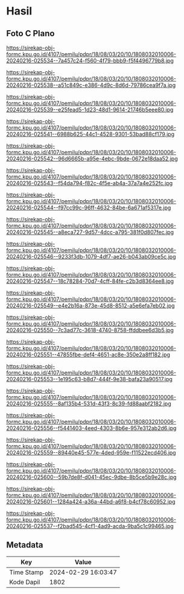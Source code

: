 # Hasil

## Foto C Plano

https://sirekap-obj-formc.kpu.go.id/4107/pemilu/pdpr/18/08/03/20/10/1808032010006-20240216-025534--7a457c24-f560-4f79-bbb9-f5f4496779b8.jpg

https://sirekap-obj-formc.kpu.go.id/4107/pemilu/pdpr/18/08/03/20/10/1808032010006-20240216-025538--a51c849c-e386-4d9c-8d6d-79786cea9f7a.jpg

https://sirekap-obj-formc.kpu.go.id/4107/pemilu/pdpr/18/08/03/20/10/1808032010006-20240216-025539--e25fead5-1d23-48d1-9614-21746b5eee80.jpg

https://sirekap-obj-formc.kpu.go.id/4107/pemilu/pdpr/18/08/03/20/10/1808032010006-20240216-025541--6988b625-44c1-4528-9301-53bad88cf179.jpg

https://sirekap-obj-formc.kpu.go.id/4107/pemilu/pdpr/18/08/03/20/10/1808032010006-20240216-025542--96d6665b-a95e-4ebc-9bde-0672e18daa52.jpg

https://sirekap-obj-formc.kpu.go.id/4107/pemilu/pdpr/18/08/03/20/10/1808032010006-20240216-025543--f54da794-f82c-4f5e-ab4a-37a7a4e252fc.jpg

https://sirekap-obj-formc.kpu.go.id/4107/pemilu/pdpr/18/08/03/20/10/1808032010006-20240216-025544--f97cc99c-96ff-4632-84be-6a671af5317e.jpg

https://sirekap-obj-formc.kpu.go.id/4107/pemilu/pdpr/18/08/03/20/10/1808032010006-20240216-025545--a8eca727-9d57-4dcc-a795-381f0d807fec.jpg

https://sirekap-obj-formc.kpu.go.id/4107/pemilu/pdpr/18/08/03/20/10/1808032010006-20240216-025546--9233f3db-1079-4df7-ae26-b043ab09ce5c.jpg

https://sirekap-obj-formc.kpu.go.id/4107/pemilu/pdpr/18/08/03/20/10/1808032010006-20240216-025547--18c78284-70d7-4cff-84fe-c2b3d8364ee8.jpg

https://sirekap-obj-formc.kpu.go.id/4107/pemilu/pdpr/18/08/03/20/10/1808032010006-20240216-025549--e4e2b16a-873e-45d8-8512-a5e6efa7eb02.jpg

https://sirekap-obj-formc.kpu.go.id/4107/pemilu/pdpr/18/08/03/20/10/1808032010006-20240216-025550--7c3ad77c-3618-4740-8758-ffddbee6d3b5.jpg

https://sirekap-obj-formc.kpu.go.id/4107/pemilu/pdpr/18/08/03/20/10/1808032010006-20240216-025551--47855fbe-def4-4651-ac8e-350e2a8ff182.jpg

https://sirekap-obj-formc.kpu.go.id/4107/pemilu/pdpr/18/08/03/20/10/1808032010006-20240216-025553--1e195c63-b8d7-444f-9e38-bafa23a90517.jpg

https://sirekap-obj-formc.kpu.go.id/4107/pemilu/pdpr/18/08/03/20/10/1808032010006-20240216-025555--8af135b4-531d-43f3-8c39-fd88aabf2182.jpg

https://sirekap-obj-formc.kpu.go.id/4107/pemilu/pdpr/18/08/03/20/10/1808032010006-20240216-025556--f5441403-4eed-4303-8b6e-957e312ab2d6.jpg

https://sirekap-obj-formc.kpu.go.id/4107/pemilu/pdpr/18/08/03/20/10/1808032010006-20240216-025559--89440e45-577e-4ded-959e-f11522ecd406.jpg

https://sirekap-obj-formc.kpu.go.id/4107/pemilu/pdpr/18/08/03/20/10/1808032010006-20240216-025600--59b7de8f-d041-45ec-9dbe-8b5ce5b9e28c.jpg

https://sirekap-obj-formc.kpu.go.id/4107/pemilu/pdpr/18/08/03/20/10/1808032010006-20240216-025601--1284a424-a36a-44bd-a6f8-b4cf78c60952.jpg

https://sirekap-obj-formc.kpu.go.id/4107/pemilu/pdpr/18/08/03/20/10/1808032010006-20240216-025537--f2bad545-4cf1-4ad9-acda-9ba5c1c99465.jpg


## Metadata

| Key        | Value               |
| ---------- | ------------------- |
| Time Stamp | 2024-02-29 16:03:47 |
| Kode Dapil | 1802                |



